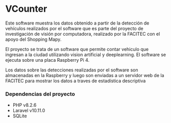 # VCounter
Este software muestra los datos obtenido a partir de la detección de vehículos realizados por el software que es parte del proyecto de investigación de visión por computadora, realizado por la FACITEC con el apoyo del Shopping Mapy.

El proyecto se trata de un software que permite contar vehiculo que ingresan a la ciudad utilizando vision artificial y deeplearning. El software se ejecuta sobre una placa Raspberry Pi 4.

Los datos sobre las detecciones realizadas por el software son almacenadas en la Raspberry y luego son enviadas a un servidor web de la FACITEC para mostrar los datos a traves de estadística descriptiva

### Dependencias del proyecto
- PHP v8.2.6
- Laravel v10.11.0
- SQLite
